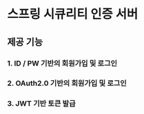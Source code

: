 # 스프링 시큐리티 인증 서버

## 제공 기능
### 1. ID / PW 기반의 회원가입 및 로그인
### 2. OAuth2.0 기반의 회원가입 및 로그인
### 3. JWT 기반 토큰 발급